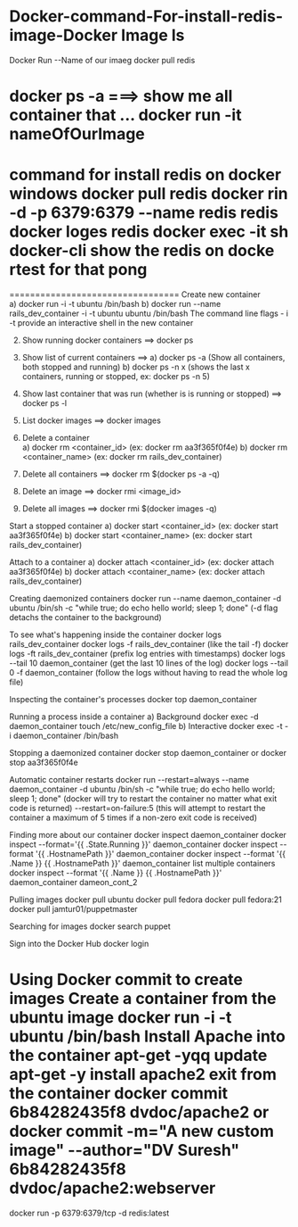 # Docker-command-For-install-redis-image-Docker Image ls
Docker Run --Name of our imaeg 
 <Find our image in hub.docker >
docker pull redis

docker ps -a ===> show me all container that ...
docker run -it nameOfOurImage  
====================================================
command  for install redis on docker windows 
 docker pull redis 
docker rin -d -p 6379:6379 --name redis redis 
docker loges redis 
docker exec -it sh 
docker-cli
show the redis on docke rtest for that 
pong 
==========
 
 
 
 
 
 =================================
 Create new container  
   a) docker run -i -t ubuntu /bin/bash
   b) docker run --name rails_dev_container -i -t ubuntu ubuntu /bin/bash
   The command line flags - i -t provide an interactive shell in the new container

2. Show running docker containers    ==> docker ps

3. Show list of current containers   ==> 
   a) docker ps -a   (Show all containers, both stopped and running)
   b) docker ps -n x (shows the last x containers, running or stopped, ex: docker ps -n 5)

4. Show last container that was run (whether is is running or stopped)  ==> docker ps -l

5. List docker images               ==> docker images

6. Delete a container               
   a) docker rm <container_id>    (ex: docker rm aa3f365f0f4e)
   b) docker rm <container_name>  (ex: docker rm rails_dev_container)
   
7. Delete all containers            ==> docker rm $(docker ps -a -q)

8. Delete an image                  ==> docker rmi <image_id>

9. Delete all images                ==> docker rmi $(docker images -q)

Start a stopped container
  a) docker start <container_id>    (ex: docker start aa3f365f0f4e)
  b) docker start <container_name>  (ex: docker start rails_dev_container)
  
Attach to a container
  a) docker attach <container_id>   (ex: docker attach aa3f365f0f4e)
  b) docker attach <container_name> (ex: docker attach rails_dev_container)

Creating daemonized containers
  docker run --name daemon_container -d ubuntu /bin/sh -c "while true; do echo hello world; sleep 1; done"
  (-d flag detachs the container to the background)
  
To see what's happening inside the container
  docker logs rails_dev_container
  docker logs -f rails_dev_container  (like the tail -f)
  docker logs -ft rails_dev_container (prefix log entries with timestamps)
  docker logs --tail 10 daemon_container  (get the last 10 lines of the log)
  docker logs --tail 0 -f daemon_container (follow the logs without having to read the whole log file)
 
Inspecting the container's processes
  docker top daemon_container

Running a process inside a container
  a) Background 
     docker exec -d daemon_container touch /etc/new_config_file
  b) Interactive
     docker exec -t -i daemon_container /bin/bash

Stopping a daemonized container
  docker stop daemon_container
  or
  docker stop aa3f365f0f4e

Automatic container restarts
  docker run --restart=always --name daemon_container -d ubuntu /bin/sh -c "while true; do echo hello world; sleep 1; done"
  (docker will try to restart the container no matter what exit code is returned)
  --restart=on-failure:5 (this will attempt to restart the container a maximum of 5 times if a non-zero exit code is received)
  
Finding more about our container
  docker inspect daemon_container
  docker inspect --format='{{ .State.Running }}' daemon_container
  docker inspect --format '{{ .HostnamePath }}' daemon_container
  docker inspect --format '{{ .Name }} {{ .HostnamePath }}' daemon_container
  list multiple containers
    docker inspect --format '{{ .Name }} {{ .HostnamePath }}' daemon_container dameon_cont_2

Pulling images
  docker pull ubuntu
  docker pull fedora
  docker pull fedora:21
  docker pull jamtur01/puppetmaster

Searching for images
  docker search puppet

Sign into the Docker Hub
  docker login
  
Using Docker commit to create images
  Create a container from the ubuntu image
    docker run -i -t ubuntu /bin/bash
  Install Apache into the container
    apt-get -yqq update
    apt-get -y install apache2
  exit from the container 
    docker commit 6b84282435f8 dvdoc/apache2
    or
    docker commit -m="A new custom image" --author="DV Suresh" \
    6b84282435f8 dvdoc/apache2:webserver
============================================================
 
 
 docker run -p 6379:6379/tcp -d redis:latest
